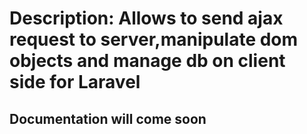 # Description: Allows to send ajax request to server,manipulate dom objects and manage db on client side for Laravel

## Documentation will come soon